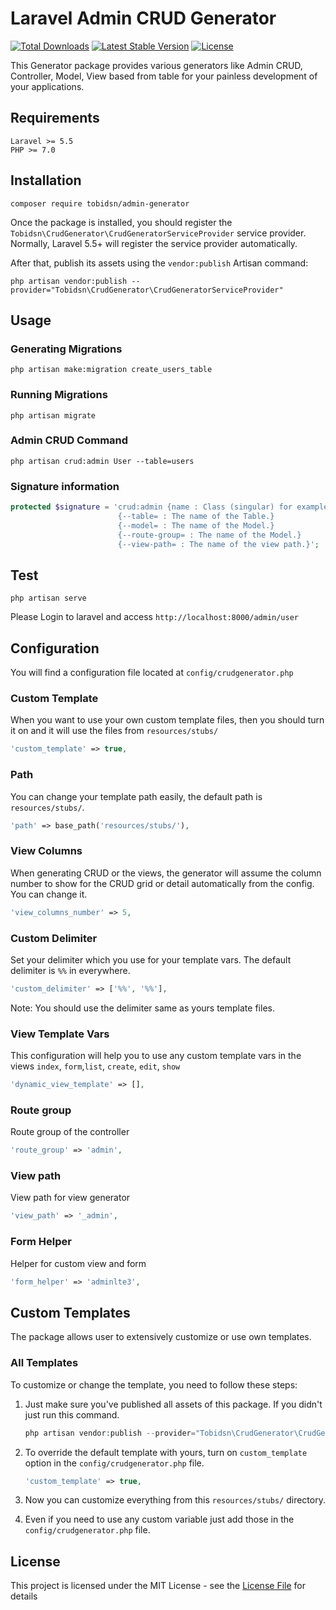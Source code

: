 # Laravel Admin CRUD Generator

[![Total Downloads](https://poser.pugx.org/tobidsn/admin-generator/d/total.svg)](https://packagist.org/packages/tobidsn/admin-generator)
[![Latest Stable Version](https://poser.pugx.org/tobidsn/admin-generator/v/stable.svg)](https://packagist.org/packages/tobidsn/admin-generator)
[![License](https://poser.pugx.org/tobidsn/admin-generator/license.svg)](https://packagist.org/packages/tobidsn/admin-generator)

This Generator package provides various generators like Admin CRUD, Controller, Model, View based from table for your painless development of your applications.

## Requirements
    Laravel >= 5.5
    PHP >= 7.0

## Installation
```
composer require tobidsn/admin-generator
```

Once the package is installed, you should register the `Tobidsn\CrudGenerator\CrudGeneratorServiceProvider` service provider. Normally, Laravel 5.5+ will register the service provider automatically.

After that, publish its assets using the `vendor:publish` Artisan command:
```
php artisan vendor:publish --provider="Tobidsn\CrudGenerator\CrudGeneratorServiceProvider"
```

## Usage

### Generating Migrations

```
php artisan make:migration create_users_table
```

### Running Migrations

```
php artisan migrate
```

### Admin CRUD Command

```
php artisan crud:admin User --table=users
```


### Signature information

```php
protected $signature = 'crud:admin {name : Class (singular) for example User}
                        {--table= : The name of the Table.}
                        {--model= : The name of the Model.}
                        {--route-group= : The name of the Model.}
                        {--view-path= : The name of the view path.}';
```
## Test

```
php artisan serve
```

Please Login to laravel and access `http://localhost:8000/admin/user`


## Configuration

You will find a configuration file located at `config/crudgenerator.php`

### Custom Template

When you want to use your own custom template files, then you should turn it on and it will use the files from `resources/stubs/`

```php
'custom_template' => true,
```

### Path

You can change your template path easily, the default path is `resources/stubs/`.

```php
'path' => base_path('resources/stubs/'),
```

### View Columns

When generating CRUD or the views, the generator will assume the column number to show for the CRUD grid or detail automatically from the config. You can change it.

```php
'view_columns_number' => 5,
```

### Custom Delimiter

Set your delimiter which you use for your template vars. The default delimiter is `%%` in everywhere.

```php
'custom_delimiter' => ['%%', '%%'],
```
Note: You should use the delimiter same as yours template files.

### View Template Vars

This configuration will help you to use any custom template vars in the views `index`, `form`,`list`, `create`, `edit`, `show`

```php
'dynamic_view_template' => [],
```

### Route group

Route group of the controller

```php
'route_group' => 'admin',
```

### View path

View path for view generator

```php
'view_path' => '_admin',
```

### Form Helper

Helper for custom view and form  

```php
'form_helper' => 'adminlte3',
```

## Custom Templates

The package allows user to extensively customize or use own templates.

### All Templates

To customize or change the template, you need to follow these steps:

1. Just make sure you've published all assets of this package. If you didn't just run this command.
    ```php
    php artisan vendor:publish --provider="Tobidsn\CrudGenerator\CrudGeneratorServiceProvider"
    ```
2. To override the default template with yours, turn on `custom_template` option in the `config/crudgenerator.php` file.

    ```php
    'custom_template' => true,
    ```

3. Now you can customize everything from this `resources/stubs/` directory.

4. Even if you need to use any custom variable just add those in the `config/crudgenerator.php` file.


## License

This project is licensed under the MIT License - see the [License File](LICENSE) for details
